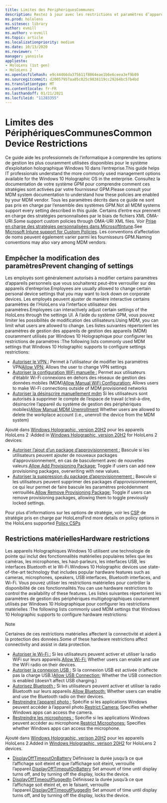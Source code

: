 ```yaml
---
title: Limites des PériphériquesCommunes
description: Restez à jour avec les restrictions et paramètres d’appareil courants pour l’appareil HoloLens de réalité mixte.
ms.prod: hololens
ms.sitesec: library
author: evmill
ms.author: v-evmill
ms.topic: article
ms.localizationpriority: medium
ms.date: 10/13/2020
ms.reviewer: ''
manager: yannisle
appliesto:
- HoloLens (1st gen)
- HoloLens 2
ms.openlocfilehash: e9c44466da375611f8864eae1b6e6ceea3ef9b09
ms.sourcegitcommit: d20057957aa05c025c9838119cc29264bc57b4bd
ms.translationtype: MT
ms.contentlocale: fr-FR
ms.lasthandoff: 01/21/2021
ms.locfileid: "11283355"
---
```

# <span data-ttu-id="1e2f6-103">Limites des PériphériquesCommunes</span><span class="sxs-lookup"><span data-stu-id="1e2f6-103">Common Device Restrictions</span></span> 

<span data-ttu-id="1e2f6-104">Ce guide aide les professionnels de l’informatique à comprendre les options de gestion les plus couramment utilisées disponibles pour le système d’exploitation holographique Windows 10 dans l’entreprise.</span><span class="sxs-lookup"><span data-stu-id="1e2f6-104">This guide helps IT professionals understand the more commonly used management options available for the Windows 10 Holographic OS in the enterprise.</span></span> <span data-ttu-id="1e2f6-105">Consultez la documentation de votre système GPM pour comprendre comment ces stratégies sont activées par votre fournisseur GPM.</span><span class="sxs-lookup"><span data-stu-id="1e2f6-105">Please consult your MDM system documentation to understand how these policies are enabled by your MDM vendor.</span></span> <span data-ttu-id="1e2f6-106">Tous les paramètres décrits dans ce guide ne sont pas pris en charge par l’ensemble des systèmes GPM.</span><span class="sxs-lookup"><span data-stu-id="1e2f6-106">Not all MDM systems support every setting described in this guide.</span></span> <span data-ttu-id="1e2f6-107">Certains d’entre eux prennent en charge des stratégies personnalisées par le biais de fichiers XML OMA-URI.</span><span class="sxs-lookup"><span data-stu-id="1e2f6-107">Some support custom policies through OMA-URI XML files.</span></span> <span data-ttu-id="1e2f6-108">Voir [Prise en charge des stratégies personnalisées dans MicrosoftIntune](https://docs.microsoft.com/mem/intune/configuration/custom-settings-windows-10).</span><span class="sxs-lookup"><span data-stu-id="1e2f6-108">See [Microsoft Intune support for Custom Policies](https://docs.microsoft.com/mem/intune/configuration/custom-settings-windows-10).</span></span> <span data-ttu-id="1e2f6-109">Les conventions d’affectation de noms peuvent également varier parmi les fournisseurs GPM.</span><span class="sxs-lookup"><span data-stu-id="1e2f6-109">Naming conventions may also vary among MDM vendors.</span></span>

## <span data-ttu-id="1e2f6-110">Empêcher la modification des paramètres</span><span class="sxs-lookup"><span data-stu-id="1e2f6-110">Prevent changing of settings</span></span>
<span data-ttu-id="1e2f6-111">Les employés sont généralement autorisés à modifier certains paramètres d’appareils personnels que vous souhaiterez peut-être verrouiller sur des appareils d’entreprise.</span><span class="sxs-lookup"><span data-stu-id="1e2f6-111">Employees are usually allowed to change certain personal device settings that you may want to lock down on corporate devices.</span></span> <span data-ttu-id="1e2f6-112">Les employés peuvent ajuster de manière interactive certains paramètres de l’HoloLens via l’interface utilisateur des paramètres.</span><span class="sxs-lookup"><span data-stu-id="1e2f6-112">Employees can interactively adjust certain settings of the HoloLens through the settings UI.</span></span> <span data-ttu-id="1e2f6-113">À l’aide du système GPM, vous pouvez limiter les possibilités de modification des utilisateurs.</span><span class="sxs-lookup"><span data-stu-id="1e2f6-113">Using MDM, you can limit what users are allowed to change.</span></span> <span data-ttu-id="1e2f6-114">Les listes suivantes répertorient les paramètres de gestion des appareils de gestion des appareils (MDM) couramment utilisés par Windows 10 Holographique pour configurer les restrictions de paramètres :</span><span class="sxs-lookup"><span data-stu-id="1e2f6-114">The following lists commonly used MDM settings that Windows 10 Holographic supports to configure settings restrictions:</span></span>
-   <span data-ttu-id="1e2f6-115">[Autoriser le VPN :](https://docs.microsoft.com/windows/client-management/mdm/policy-csp-settings#settings-allowvpn) Permet à l’utilisateur de modifier les paramètres VPN</span><span class="sxs-lookup"><span data-stu-id="1e2f6-115">[Allow VPN:](https://docs.microsoft.com/windows/client-management/mdm/policy-csp-settings#settings-allowvpn) Allows the user to change VPN settings</span></span>
-   <span data-ttu-id="1e2f6-116">[Autoriser la configuration WiFi manuelle :](https://docs.microsoft.com/windows/client-management/mdm/policy-csp-wifi#wifi-allowmanualwificonfiguration) Permet aux utilisateurs d’établir Wi-Fi connexions en dehors des réseaux de gestion des données mobiles (MDM)</span><span class="sxs-lookup"><span data-stu-id="1e2f6-116">[Allow Manual WiFi Configuration:](https://docs.microsoft.com/windows/client-management/mdm/policy-csp-wifi#wifi-allowmanualwificonfiguration) Allows users to make Wi-Fi connections outside of MDM provisioned networks</span></span>
-   <span data-ttu-id="1e2f6-117">[Autoriser la désinscrire manuellement mdm](https://docs.microsoft.com/windows/client-management/mdm/policy-csp-experience#experience-allowmanualmdmunenrollment) Si les utilisateurs sont autorisés à supprimer le compte de l’espace de travail (c’est-à-dire, désinscrire l’appareil du système de gestion des périphériques mobiles)</span><span class="sxs-lookup"><span data-stu-id="1e2f6-117">[Allow Manual MDM Unenrollment](https://docs.microsoft.com/windows/client-management/mdm/policy-csp-experience#experience-allowmanualmdmunenrollment) Whether users are allowed to delete the workplace account (i.e., unenroll the device from the MDM system)</span></span>

<span data-ttu-id="1e2f6-118">Ajouté dans [Windows Holographic, version 20H2](hololens-release-notes.md#windows-holographic-version-20h2) pour les appareils HoloLens 2 :</span><span class="sxs-lookup"><span data-stu-id="1e2f6-118">Added in [Windows Holographic, version 20H2](hololens-release-notes.md#windows-holographic-version-20h2) for HoloLens 2 devices:</span></span>
- <span data-ttu-id="1e2f6-119">[Autoriser l’ajout d’un package d’approvisionnement :](https://docs.microsoft.com/windows/client-management/mdm/policy-csp-security#security-allowaddprovisioningpackage) Bascule si les utilisateurs peuvent ajouter de nouveaux packages d’approvisionnement, en cas de basculement avec de nouvelles valeurs.</span><span class="sxs-lookup"><span data-stu-id="1e2f6-119">[Allow Add Provisioning Package:](https://docs.microsoft.com/windows/client-management/mdm/policy-csp-security#security-allowaddprovisioningpackage) Toggle if users can add new provisioning packages, overwriting with new values.</span></span>
- <span data-ttu-id="1e2f6-120">[Autoriser la suppression du package d’approvisionnement :](https://docs.microsoft.com/windows/client-management/mdm/policy-csp-security#security-allowremoveprovisioningpackage) Bascule si les utilisateurs peuvent supprimer des packages d’approvisionnement, ce qui leur permet de faire bascule les paramètres précédemment verrouillés.</span><span class="sxs-lookup"><span data-stu-id="1e2f6-120">[Allow Remove Provisioning Package:](https://docs.microsoft.com/windows/client-management/mdm/policy-csp-security#security-allowremoveprovisioningpackage) Toggle if users can remove provisioning packages, allowing them to toggle previously locked settings.</span></span>

<span data-ttu-id="1e2f6-121">Pour plus d’informations sur les options de stratégie, voir les [CSP](https://docs.microsoft.com/windows/client-management/mdm/policy-csps-supported-by-hololens2) de stratégie pris en charge par HoloLens</span><span class="sxs-lookup"><span data-stu-id="1e2f6-121">Find more details on policy options in the HoloLens supported [Policy CSPs](https://docs.microsoft.com/windows/client-management/mdm/policy-csps-supported-by-hololens2)</span></span>

## <span data-ttu-id="1e2f6-122">Restrictions matérielles</span><span class="sxs-lookup"><span data-stu-id="1e2f6-122">Hardware restrictions</span></span>
<span data-ttu-id="1e2f6-123">Les appareils Holographiques Windows 10 utilisent une technologie de pointe qui inclut des fonctionnalités matérielles populaires telles que les caméras, les microphones, les haut-parleurs, les interfaces USB, les interfaces Bluetooth et le Wi-Fi.</span><span class="sxs-lookup"><span data-stu-id="1e2f6-123">Windows 10 Holographic devices use state-of-the-art technology that includes popular hardware features such as cameras, microphones, speakers, USB interfaces, Bluetooth interfaces, and Wi-Fi.</span></span> <span data-ttu-id="1e2f6-124">Vous pouvez utiliser les restrictions matérielles pour contrôler la disponibilité de ces fonctionnalités.</span><span class="sxs-lookup"><span data-stu-id="1e2f6-124">You can use hardware restrictions to control the availability of these features.</span></span>
<span data-ttu-id="1e2f6-125">Les listes suivantes répertorient les paramètres de gestion des périphériques multigéographiques couramment utilisés par Windows 10 Holographique pour configurer les restrictions matérielles :</span><span class="sxs-lookup"><span data-stu-id="1e2f6-125">The following lists commonly used MDM settings that Windows 10 Holographic supports to configure hardware restrictions:</span></span>

> [!NOTE]
> <span data-ttu-id="1e2f6-126">Certaines de ces restrictions matérielles affectent la connectivité et aident à la protection des données.</span><span class="sxs-lookup"><span data-stu-id="1e2f6-126">Some of these hardware restrictions affect connectivity and assist in data protection.</span></span>

-   <span data-ttu-id="1e2f6-127">[Autoriser le Wi-Fi :](https://docs.microsoft.com/windows/client-management/mdm/policy-csp-wifi#wifi-allowwifi) Si les utilisateurs peuvent activer et utiliser la radio WiFi sur leurs appareils.</span><span class="sxs-lookup"><span data-stu-id="1e2f6-127">[Allow Wi-Fi:](https://docs.microsoft.com/windows/client-management/mdm/policy-csp-wifi#wifi-allowwifi) Whether users can enable and use the WiFi radio on their devices.</span></span>
-   <span data-ttu-id="1e2f6-128">[Autoriser la connexion USB :](https://docs.microsoft.com/windows/client-management/mdm/policy-csp-connectivity#connectivity-allowusbconnection) Si la connexion USB est activée (n’affecte pas la charge USB.)</span><span class="sxs-lookup"><span data-stu-id="1e2f6-128">[Allow USB Connection:](https://docs.microsoft.com/windows/client-management/mdm/policy-csp-connectivity#connectivity-allowusbconnection) Whether the USB connection is enabled (doesn’t affect USB charging.)</span></span>
-   <span data-ttu-id="1e2f6-129">[Autorisez Bluetooth :](https://docs.microsoft.com/windows/client-management/mdm/policy-csp-connectivity#connectivity-allowbluetooth) Si les utilisateurs peuvent activer et utiliser la radio Bluetooth sur leurs appareils.</span><span class="sxs-lookup"><span data-stu-id="1e2f6-129">[Allow Bluetooth:](https://docs.microsoft.com/windows/client-management/mdm/policy-csp-connectivity#connectivity-allowbluetooth) Whether users can enable and use the Bluetooth radio on their devices.</span></span>
-   <span data-ttu-id="1e2f6-130">[Restreindre l’appareil photo :](https://docs.microsoft.com/windows/client-management/mdm/policy-csp-privacy#privacy-letappsaccesscamera) Spécifie si les applications Windows peuvent accéder à l’appareil photo.</span><span class="sxs-lookup"><span data-stu-id="1e2f6-130">[Restrict Camera:](https://docs.microsoft.com/windows/client-management/mdm/policy-csp-privacy#privacy-letappsaccesscamera) Specifies whether Windows apps can access the camera.</span></span>
-   <span data-ttu-id="1e2f6-131">[Restreindre les microphones :](https://docs.microsoft.com/windows/client-management/mdm/policy-csp-privacy#privacy-letappsaccessmicrophone) Spécifie si les applications Windows peuvent accéder au microphone.</span><span class="sxs-lookup"><span data-stu-id="1e2f6-131">[Restrict Microphones:](https://docs.microsoft.com/windows/client-management/mdm/policy-csp-privacy#privacy-letappsaccessmicrophone) Specifies whether Windows apps can access the microphone.</span></span>

<span data-ttu-id="1e2f6-132">Ajouté dans [Windows Holographic, verison 20H2](hololens-release-notes.md#windows-holographic-version-20h2) pour les appareils HoloLens 2.</span><span class="sxs-lookup"><span data-stu-id="1e2f6-132">Added in [Windows Holographic, verison 20H2](hololens-release-notes.md#windows-holographic-version-20h2) for HoloLens 2 devices.</span></span> 
- <span data-ttu-id="1e2f6-133">[DisplayOffTimeoutOnBattery](https://docs.microsoft.com/windows/client-management/mdm/policy-csp-power#power-displayofftimeoutonbattery) Définissez la durée jusqu’à ce que l’affichage soit éteint et que l’affichage soit éteint, verrouille l’appareil.</span><span class="sxs-lookup"><span data-stu-id="1e2f6-133">[DisplayOffTimeoutOnBattery](https://docs.microsoft.com/windows/client-management/mdm/policy-csp-power#power-displayofftimeoutonbattery) Set amount of time until display turns off, and by turning off the display, locks the device.</span></span> 
- <span data-ttu-id="1e2f6-134">[DisplayOffTimeoutPluggedIn](https://docs.microsoft.com/windows/client-management/mdm/policy-csp-power#power-displayofftimeoutpluggedin) Définissez la durée jusqu’à ce que l’affichage soit éteint et, en le faisant, verrouille l’appareil.</span><span class="sxs-lookup"><span data-stu-id="1e2f6-134">[DisplayOffTimeoutPluggedIn](https://docs.microsoft.com/windows/client-management/mdm/policy-csp-power#power-displayofftimeoutpluggedin) Set amount of time until display turns off, and by turning off the display, locks the device.</span></span> 
